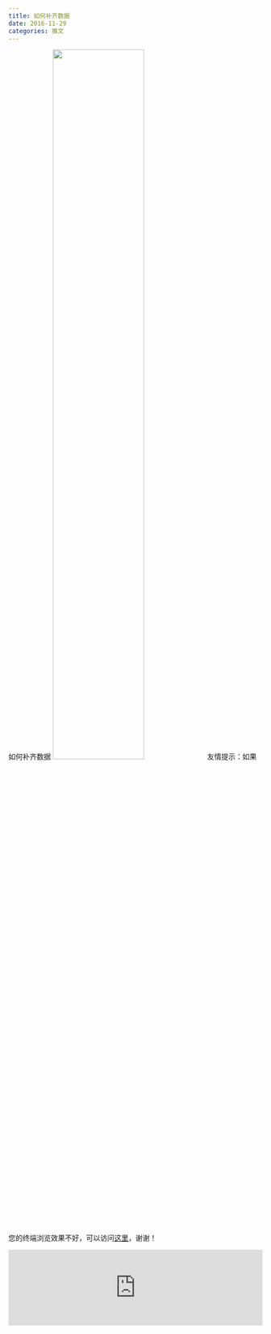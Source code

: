 ```yaml
---
title: 如何补齐数据
date: 2016-11-29
categories: 推文
---
```

如何补齐数据
<img src="http://mmbiz.qpic.cn/mmbiz_png/ACviaWTBFxhZeoxJRn7kBtUrAcQ5EBCQSkEia0z97ncDGWs9C2HLXzRMaWFxUy7NKFW57nM8RJcqwca7NySjcytg/0?wx_fmt=png" style="width: 60%; height: auto;"/><!--more-->
友情提示：如果您的终端浏览效果不好，可以访问[这里](https://stata-club.github.io/stata_article/2016-11-29.html)，谢谢！
<iframe src="https://stata-club.github.io/stata_article/2016-11-29.html" id="iframepage" frameborder="0" scrolling="no" marginheight="0" marginwidth="0" width="100%" onLoad="iFrameHeight()"></iframe>
<script type="text/javascript" language="javascript">
function iFrameHeight() {
var ifm= document.getElementById("iframepage");
var subWeb = document.frames ? document.frames["iframepage"].document : ifm.contentDocument;   
if(ifm != null && subWeb != null) {
 ifm.height = subWeb.body.scrollHeight;
} 
} 
</script> 
